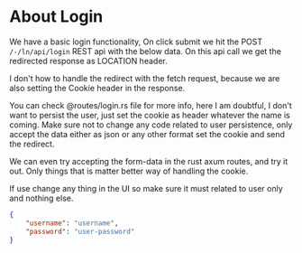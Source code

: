 # About Login


We have a basic login functionality, On click submit we hit the POST `/-/ln/api/login` REST api
with the below data. On this api call we get the redirected response as LOCATION header.

I don't how to handle the redirect with the fetch request, because we are also setting the
Cookie header in the response.

You can check @routes/login.rs file for more info, here I am doubtful, I don't want to persist
the user, just set the cookie as header whatever the name is coming. Make sure not to change any
code related to user persistence, only accept the data either as json or any other format set the
cookie and send the redirect. 

We can even try accepting the form-data in the rust axum routes, and try it out. Only things that
is matter better way of handling the cookie.

If use change any thing in the UI so make sure it must related to user only and nothing else.

```json
{
    "username": "username",
    "password": "user-password" 
}
```


